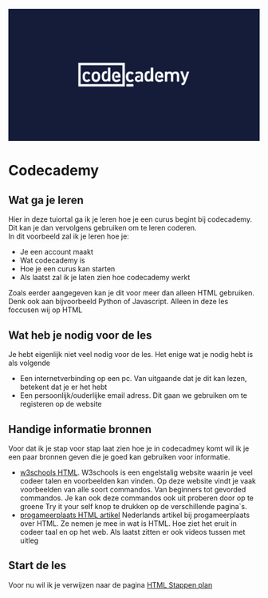 ![Logo](/imgs/codecademy/logo-codecademy-social.jpg)

# Codecademy

## Wat ga je leren 
Hier in deze tuiortal ga ik je leren hoe je een curus begint bij codecademy.   
Dit kan je dan vervolgens gebruiken om te leren coderen.   
In dit voorbeeld zal ik je leren hoe je:   
- Je een account maakt 
- Wat codecademy is 
- Hoe je een curus kan starten
- Als laatst zal ik je laten zien hoe codecademy werkt

Zoals eerder aangegeven kan je dit voor meer dan alleen HTML gebruiken.  Denk ook aan bijvoorbeeld Python of Javascript. Alleen in deze les foccusen wij op HTML 

## Wat heb je nodig voor de les 
Je hebt eigenlijk niet veel nodig voor de les. Het enige wat je nodig hebt is als volgende   
- Een internetverbinding op een pc. Van uitgaande dat je dit kan lezen, betekent dat je er het hebt
- Een persoonlijk/ouderlijke email adress. Dit gaan we gebruiken om te registeren op de website

## Handige informatie bronnen 
Voor dat ik je stap voor stap laat zien hoe je in codecadmey komt wil ik je een paar bronnen geven die je goed kan gebruiken voor informatie. 
- [w3schools HTML](https://www.w3schools.com/html/). W3schools is een engelstalig website waarin je veel codeer talen en voorbeelden kan vinden. Op deze website vindt je vaak voorbeelden van alle soort commandos. Van beginners tot gevorded commandos. Je kan ook deze commandos ook uit proberen door op te groene Try it your self knop te drukken op de verschillende pagina`s. 
- [progameerplaats HTML artikel](https://programmeerplaats.nl/html-leren/) Nederlands artikel bij progameerplaats over HTML. Ze nemen je mee in wat is HTML. Hoe ziet het eruit in codeer taal en op het web. Als laatst zitten er ook videos tussen met uitleg 

## Start de les 
Voor nu wil ik je verwijzen naar de pagina [HTML Stappen plan](codecademyStappenplan.md)